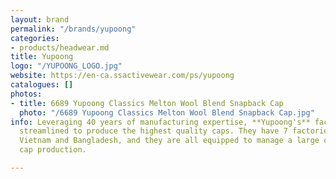 ```yaml
---
layout: brand
permalink: "/brands/yupoong"
categories:
- products/headwear.md
title: Yupoong
logo: "/YUPOONG_LOGO.jpg"
website: https://en-ca.ssactivewear.com/ps/yupoong
catalogues: []
photos:
- title: 6689 Yupoong Classics Melton Wool Blend Snapback Cap
  photo: "/6689 Yupoong Classics Melton Wool Blend Snapback Cap.jpg"
info: Leveraging 40 years of manufacturing expertise, **Yupoong's** factories are
  streamlined to produce the highest quality caps. They have 7 factories located throughout
  Vietnam and Bangladesh, and they are all equipped to manage a large capacity of
  cap production.

---
```

